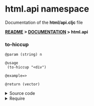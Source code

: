 
# <strong>html.api</strong> namespace
<p>Documentation of the <strong>html/api.cljc</strong> file</p>

<strong>[README](../../../README.md) > [DOCUMENTATION](../../COVER.md) > html.api</strong>



### to-hiccup

```
@param (string) n
```

```
@usage
 (to-hiccup "<div")
```

```
@example=>
```

```
@return (vector)
```

<details>
<summary>Source code</summary>

```
(defn to-hiccup
  [n]
  #?(:cljs (if (and (-> n string?)
                    (-> n  empty? not))
               (try (->> (hc/parse-fragment n)
                         (map #(-> % hc/as-hiccup hiccup->sablono))
                         (filter identity)
                         first)
                    (catch :default e (.log js/console e))))))
```

</details>

<details>
<summary>Require</summary>

```
(ns my-namespace (:require [html.api :as html :refer [to-hiccup]]))

(html/to-hiccup ...)
(to-hiccup      ...)
```

</details>
